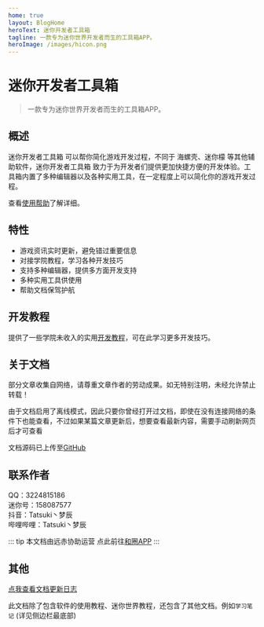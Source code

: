 ```yaml
---
home: true
layout: BlogHome
heroText: 迷你开发者工具箱
tagline: 一款专为迷你世界开发者而生的工具箱APP。
heroImage: /images/hicon.png
---
```


# 迷你开发者工具箱
> 一款专为迷你世界开发者而生的工具箱APP。

## 概述
迷你开发者工具箱 可以帮你简化游戏开发过程，不同于 海螺壳、迷你檬 等其他辅助软件，迷你开发者工具箱 致力于为开发者们提供更加快捷方便的开发体验。工具箱内置了多种编辑器以及各种实用工具，在一定程度上可以简化你的游戏开发过程。

查看[使用帮助](/docs/help/quickstart.md)了解详细。

## 特性
  - 游戏资讯实时更新，避免错过重要信息
  - 对接学院教程，学习各种开发技巧
  - 支持多种编辑器，提供多方面开发支持
  - 多种实用工具供使用
  - 帮助文档保驾护航

## 开发教程
提供了一些学院未收入的实用[开发教程](/docs/development/contents.md)，可在此学习更多开发技巧。

## 关于文档
部分文章收集自网络，请尊重文章作者的劳动成果。如无特别注明，未经允许禁止转载！

由于文档启用了离线模式，因此只要你曾经打开过文档，即使在没有连接网络的条件下也能查看，不过如果某篇文章更新后，想要查看最新内容，需要手动刷新网页后才可查看

文档源码已上传至[GitHub](https://github.com/TatsukiMengChen/devToolbox)

## 联系作者
QQ：3224815186  
迷你号：158087577  
抖音：Tatsuki丶梦辰  
哔哩哔哩：Tatsuki丶梦辰

::: tip
本文档由远赤协助运营
点此前往[和圈APP](https://forskyinn.top)
:::
## 其他

[点我查看文档更新日志](/docs/changelog.md)

此文档除了包含软件的使用教程、迷你世界教程，还包含了其他文档。例如`学习笔记` (详见侧边栏最底部)

